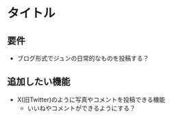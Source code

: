 # タイトル

## 要件

* ブログ形式でジュンの日常的なものを投稿する？

## 追加したい機能

* X(旧Twitter)のように写真やコメントを投稿できる機能
  * いいねやコメントができるようにする？
